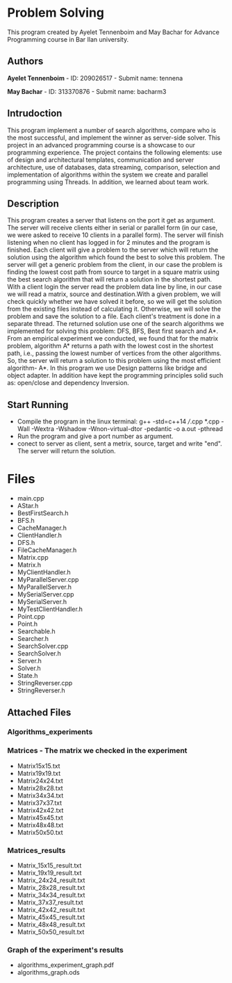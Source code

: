 # **Problem Solving**

This program created by Ayelet Tennenboim and May Bachar for Advance Programming course in Bar Ilan university.

## Authors
**Ayelet Tennenboim**
     - ID: 209026517
     - Submit name: tennena
     
**May Bachar**
     - ID: 313370876
     - Submit name: bacharm3

## Intrudoction
This program implement a number of search algorithms, compare who is the most successful, and implement the winner as server-side solver. This project in an advanced programming course is a showcase to our programming experience. The project contains the following elements: use of design and architectural templates, communication and server architecture, use of databases, data streaming, comparison, selection and implementation of algorithms within the system we create and parallel programming using Threads.
In addition, we learned about team work.

## Description
This program creates a server that listens on
the port it get as argument. The server will receive clients either in serial or parallel form (in our case, we were asked to receive 10 clients in a parallel form). The server will finish listening when no client has logged in for 2 minutes and the program is finished. Each client will give a problem to the server which will return the solution using the algorithm which found the best to solve this problem. The server will get a generic problem from the client, in our case the problem is finding the lowest cost path from source to target in a square matrix using the best search algorithm that will return a solution in the shortest path. With a client login the server read the problem data line by line, in our case we will read a matrix, source and destination.With a given problem, we will check quickly whether we have solved it before, so we will get the solution from the existing files instead of calculating it. Otherwise, we will solve the problem and save the solution to a file. Each client's treatment is done in a separate thread. The returned solution use one of the search algorithms we implemented for solving this problem: DFS, BFS, Best first search and A*. From an empirical experiment we conducted, we found that for the matrix problem, algorithm A* returns a path with the lowest cost in the shortest path, i.e., passing the lowest number of vertices from the other algorithms. So, the server will return a solution to this problem using the most efficient algorithm- A*. In this program we use Design patterns like bridge and object adapter. In addition have kept the programming principles solid such as:
open/close and dependency Inversion.

## Start Running
* Compile the program in the linux terminal:
g++ -std=c++14 */*.cpp *.cpp -Wall -Wextra -Wshadow -Wnon-virtual-dtor -pedantic -o a.out -pthread
* Run the program and give a port number as argument.
* conect to server as client, sent a metrix, source, target and write "end". The server will return the solution.

# Files
* main.cpp
* AStar.h
* BestFirstSearch.h
* BFS.h
* CacheManager.h
* ClientHandler.h
* DFS.h
* FileCacheManager.h
* Matrix.cpp
* Matrix.h
* MyClientHandler.h
* MyParallelServer.cpp
* MyParallelServer.h
* MySerialServer.cpp
* MySerialServer.h
* MyTestClientHandler.h
* Point.cpp
* Point.h
* Searchable.h
* Searcher.h
* SearchSolver.cpp
* SearchSolver.h
* Server.h
* Solver.h
* State.h
* StringReverser.cpp
* StringReverser.h

## Attached Files
### Algorithms_experiments

### Matrices - The matrix we checked in the experiment
* Matrix15x15.txt
* Matrix19x19.txt
* Matrix24x24.txt
* Matrix28x28.txt
* Matrix34x34.txt
* Matrix37x37.txt
* Matrix42x42.txt
* Matrix45x45.txt
* Matrix48x48.txt
* Matrix50x50.txt

### Matrices_results
* Matrix_15x15_result.txt
* Matrix_19x19_result.txt
* Matrix_24x24_result.txt
* Matrix_28x28_result.txt
* Matrix_34x34_result.txt
* Matrix_37x37_result.txt
* Matrix_42x42_result.txt
* Matrix_45x45_result.txt
* Matrix_48x48_result.txt
* Matrix_50x50_result.txt

### Graph of the experiment's results
* algorithms_experiment_graph.pdf
* algorithms_graph.ods
